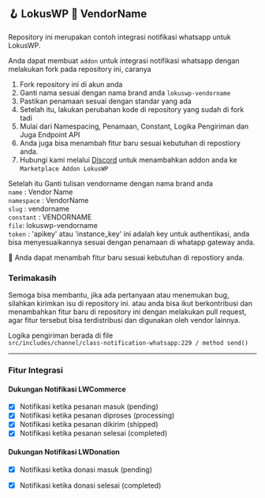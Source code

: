 ## 🪝 LokusWP 🤝 VendorName

Repository ini merupakan contoh integrasi notifikasi whatsapp untuk LokusWP.

Anda dapat membuat `addon` untuk integrasi notifikasi whatsapp dengan melakukan fork
pada repository ini, caranya

1. Fork repository ini di akun anda
2. Ganti nama sesuai dengan nama brand anda `lokuswp-vendorname`
3. Pastikan penamaan sesuai dengan standar yang ada
4. Setelah itu, lakukan perubahan kode di repository yang sudah di fork tadi
5. Mulai dari Namespacing, Penamaan, Constant, Logika Pengiriman dan Juga Endpoint API
6. Anda juga bisa menambah fitur baru sesuai kebutuhan di repostiory anda.
7. Hubungi kami melalui [Discord](https://discord.gg/mmufJWENN8) untuk menambahkan addon anda
   ke `Marketplace Addon LokusWP`

Setelah itu Ganti tulisan vendorname dengan nama brand anda\
`name` : Vendor Name\
`namespace` : VendorName\
`slug` : vendorname\
`constant` : VENDORNAME\
`file`: lokuswp-vendorname\
`token` : 'apikey' atau 'instance_key' ini adalah key untuk authentikasi, anda bisa
menyesuaikannya sesuai dengan penamaan di whatapp gateway anda.

🚩 Anda dapat menambah fitur baru sesuai kebutuhan di repostiory anda.

### Terimakasih

Semoga bisa membantu, jika ada pertanyaan atau menemukan bug, silahkan
kirimkan isu di repository ini. atau anda bisa ikut berkontribusi dan menambahkan fitur baru di repository ini dengan
melakukan pull request, agar fitur tersebut bisa terdistribusi dan digunakan
oleh vendor lainnya.

Logika pengiriman berada di file\
`src/includes/channel/class-notification-whatsapp:229 / method send()`

<hr>

### Fitur Integrasi

#### Dukungan Notifikasi LWCommerce

- [X] Notifikasi ketika pesanan masuk (pending)
- [X] Notifikasi ketika pesanan diproses (processing)
- [X] Notifikasi ketika pesanan dikirim (shipped)
- [X] Notifikasi ketika pesanan selesai (completed)

#### Dukungan Notifikasi LWDonation

- [X] Notifikasi ketika donasi masuk (pending)
- [X] Notifikasi ketika donasi selesai (completed)

